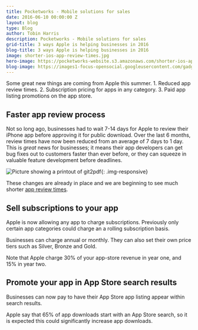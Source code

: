 ```yaml
---
title: Pocketworks - Mobile solutions for sales
date: 2016-06-10 00:00:00 Z
layout: blog
type: Blog
author: Tobin Harris
description: Pocketworks - Mobile solutions for sales
grid-title: 3 ways Apple is helping businesses in 2016
blog-title: 3 ways Apple is helping businesses in 2016
image: shorter-ios-app-review-times.jpg
hero-image: https://pocketworks-website.s3.amazonaws.com/shorter-ios-app-review-times.jpg
blog-image: https://images1-focus-opensocial.googleusercontent.com/gadgets/proxy?container=focus&resize_w=800&refresh=2592000&url=https://pocketworks-website.s3.amazonaws.com/shorter-ios-app-review-times.jpg
---
```


Some great new things are coming from Apple this summer. 1. Reduced app review times.  2. Subscription pricing for apps in any category. 3. Paid app listing promotions on the app store.

<!--more-->

## Faster app review process

Not so long ago, businesses had to wait 7-14 days for Apple to review their iPhone app before approving it for public download. Over the last 6 months, review times have now been reduced from an average of 7 days to 1 day. This is *_great_* news for businesses; it means their app developers can get bug fixes out to customers faster than ever before, or they can squeeze in valuable feature development before deadlines.

![Picture showing a printout of git2pdf](https://pocketworks-website.s3.amazonaws.com/shorter-ios-app-review-times.jpg){: .img-responsive}

These changes are already in place and we are beginning to see much shorter [app review times](http://appreviewtimes.com/ios/annual-trend-graph).

## Sell subscriptions to your app

Apple is now allowing any app to charge subscriptions. Previously only certain app categories could charge an a rolling subscription basis.

Businesses can charge annual or monthly. They can also set their own price tiers such as Silver, Bronze and Gold.

Note that Apple charge 30% of your app-store revenue in year one, and 15% in year two.

## Promote your app in App Store search results

Businesses can now pay to have their App Store app listing appear within search results.

Apple say that 65% of app downloads start with an App Store search, so it is expected this could significantly increase app downloads.
